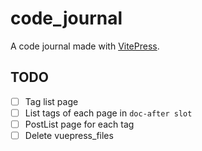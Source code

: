 # code_journal

A code journal made with [VitePress](https://vitepress.dev/).

## TODO

- [ ] Tag list page
- [ ] List tags of each page in `doc-after slot`
- [ ] PostList page for each tag
- [ ] Delete vuepress_files

